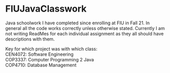 # FIUJavaClasswork
Java schoolwork I have completed since enrolling at FIU in Fall 21. In general all the code works correctly unless otherwise stated. Currently I am not writing ReadMes 
for each individual assignment as they all should have descriptions with them.

Key for which project was with which class: <br>
CEN4072: Software Engineering <br>
COP3337: Computer Programming 2 Java <br>
COP4710: Database Management <br>



